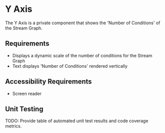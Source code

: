 # Y Axis

The Y Axis is a private component that shows the 'Number of Conditions' of the Stream Graph.

## Requirements

* Displays a dynamic scale of the number of conditions for the Stream Graph
* Text displays 'Number of Conditions' rendered vertically

## Accessibility Requirements

* Screen reader

## Unit Testing

TODO: Provide table of automated unit test results and code coverage metrics.